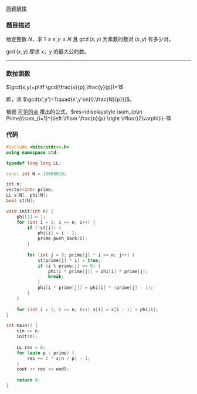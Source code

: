 [原题链接](https://www.acwing.com/problem/content/222/)


### 题目描述
给定整数 $N$，求 $1≤x,y≤N$ 且 $\gcd(x,y)$ 为素数的数对 $(x,y)$ 有多少对。

$\gcd(x,y)$ 即求 $x，y$ 的最大公约数。

---

### 欧拉函数
$\gcd(x,y)=p\iff \gcd(\frac{x}{p},\frac{y}{p})=1$

即，求 $\gcd(x',y')=1\quad{x',y'\in[0,\frac{N}{p}}]$。

根据 [可见的点](./2.md) 推出的公式，$res=\displaystyle \sum_{p\in Prime}\sum_{i=1}^{\left \lfloor \frac{n}{p} \right \rfloor}2\varphi(i)-1$

### 代码
```cpp
#include <bits/stdc++.h>
using namespace std;

typedef long long LL;

const int N = 10000010;

int n;
vector<int> prime;
LL s[N], phi[N];
bool st[N];

void init(int n) {
    phi[1] = 1;
    for (int i = 2; i <= n; i++) {
        if (!st[i]) {
            phi[i] = i - 1;
            prime.push_back(i);
        }
        
        for (int j = 0; prime[j] * i <= n; j++) {
            st[prime[j] * i] = true;
            if (i % prime[j] == 0) {
                phi[i * prime[j]] = phi[i] * prime[j];
                break;
            }
            phi[i * prime[j]] = phi[i] * (prime[j] - 1);
        }
    }
    
    for (int i = 1; i <= n; i++) s[i] = s[i - 1] + phi[i];
}

int main() {
    cin >> n;
    init(n);
    
    LL res = 0;
    for (auto p : prime) {
        res += 2 * s[n / p] - 1;
    }
    cout << res << endl;
    
    return 0;
}
```